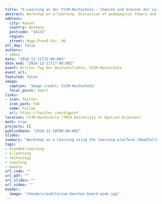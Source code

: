 ```yaml
---
title: "E-Learning an der CVJM-Hochschule – Chancen und Grenzen der Lernplattform Moodle"
abstract: Workshop on e-learning. Discussion of pedagogical theory and practical implementation using the e-learning platform and course management system Moodle.
address:
  city: Kassel
  country: Germany
  postcode: "34131"
  region:
  street: Hugo-Preuß-Str. 40
all_day: false
authors:
- admin
date: "2018-12-11T15:00:00Z"
date_end: "2018-12-11T17:00:00Z"
event: Dritter Tag der Hochschullehre, CVJM-Hochschule
event_url:
featured: false
image:
  caption: 'Image credit: CVJM-Hochschule'
  focal_point: Smart
links:
- icon: twitter
  icon_pack: fab
  name: Follow
  url: https://twitter.com/digprof
location: CVJM-Hochschule (YMCA University of Applied Sciences)
math: true
projects: []
publishDate: "2018-12-10T00:00:00Z"
slides:
summary: "Workshop on e-learning using the learning platform [Moodle](https://www.moodle.org)."
tags:
- blended-learning
- e-learning
- technology
- teaching
- moodle
url_code: ""
url_pdf: ""
url_slides: ""
url_video: ""
header:
  image: "/headers/auditorium-benches-board-wide.jpg"
---
```

